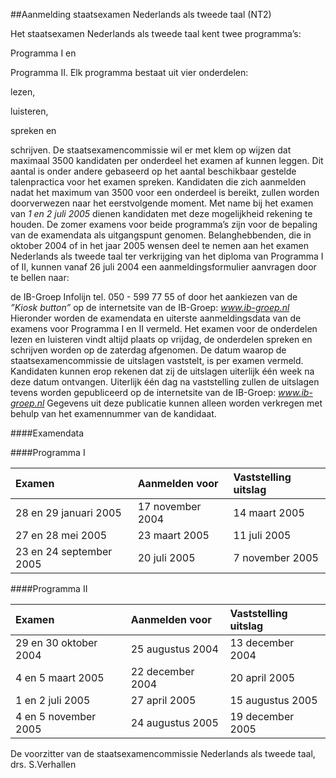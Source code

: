 <meta http-equiv='Content-Type' content='text/html; charset=utf-8' />

##Aanmelding staatsexamen Nederlands als tweede taal (NT2)

Het staatsexamen Nederlands als tweede taal kent twee programma’s: 

Programma I en  

Programma II.   Elk programma bestaat uit vier onderdelen: 

lezen,  

luisteren,  

spreken en  

schrijven.   De staatsexamencommissie wil er met klem op wijzen dat maximaal 3500 kandidaten per onderdeel het examen af kunnen leggen. Dit aantal is onder andere gebaseerd op het aantal beschikbaar gestelde talenpractica voor het examen spreken. Kandidaten die zich aanmelden nadat het maximum van 3500 voor een onderdeel is bereikt, zullen worden doorverwezen naar het eerstvolgende moment. Met name bij het examen van *1 en 2 juli 2005* dienen kandidaten met deze mogelijkheid rekening te houden. De zomer examens voor beide programma’s zijn voor de bepaling van de examendata als uitgangspunt genomen. Belanghebbenden, die in oktober 2004 of in het jaar 2005 wensen deel te nemen aan het examen Nederlands als tweede taal ter verkrijging van het diploma van Programma I of II, kunnen vanaf 26 juli 2004 een aanmeldingsformulier aanvragen door te bellen naar: 

de IB-Groep Infolijn tel. 050 - 599 77 55 of door het aankiezen van de *”Kiosk button”* op de internetsite van de IB-Groep: *www.ib-groep.nl*    Hieronder worden de examendata en uiterste aanmeldingsdata van de examens voor Programma I en II vermeld. Het examen voor de onderdelen lezen en luisteren vindt altijd plaats op vrijdag, de onderdelen spreken en schrijven worden op de zaterdag afgenomen. De datum waarop de staatsexamencommissie de uitslagen vaststelt, is per examen vermeld. Kandidaten kunnen erop rekenen dat zij de uitslagen uiterlijk één week na deze datum ontvangen. Uiterlijk één dag na vaststelling zullen de uitslagen tevens worden gepubliceerd op de internetsite van de IB-Groep: *www.ib-groep.nl* Gegevens uit deze publicatie kunnen alleen worden verkregen met behulp van het examennummer van de kandidaat.   

####Examendata

####Programma I

| Examen  | Aanmelden voor  | Vaststelling uitslag  |
|:---|:---|:---|
| 28 en 29 januari 2005  | 17 november 2004  | 14 maart 2005  |
| 27 en 28 mei 2005  | 23 maart 2005  | 11 juli 2005  |
| 23 en 24 september 2005  | 20 juli 2005  | 7 november 2005  |

####Programma II

| Examen  | Aanmelden voor  | Vaststelling uitslag  |
|:---|:---|:---|
| 29 en 30 oktober 2004  | 25 augustus 2004  | 13 december 2004  |
| 4 en 5 maart 2005  | 22 december 2004  | 20 april 2005  |
| 1 en 2 juli 2005  | 27 april 2005  | 15 augustus 2005  |
| 4 en 5 november 2005  | 24 augustus 2005  | 19 december 2005  |

De 
voorzitter van de staatsexamencommissie Nederlands als tweede taal, 
drs. S.Verhallen    

